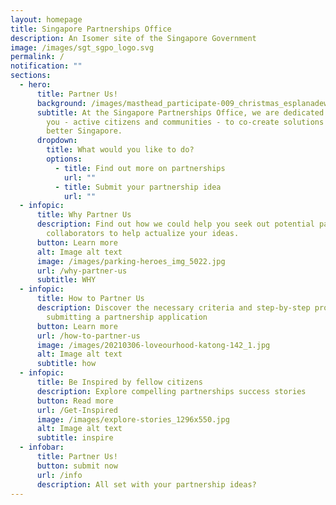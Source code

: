 ```yaml
---
layout: homepage
title: Singapore Partnerships Office
description: An Isomer site of the Singapore Government
image: /images/sgt_sgpo_logo.svg
permalink: /
notification: ""
sections:
  - hero:
      title: Partner Us!
      background: /images/masthead_participate-009_christmas_esplanadewaterfront.jpg
      subtitle: At the Singapore Partnerships Office, we are dedicated to working with
        you - active citizens and communities - to co-create solutions for a
        better Singapore.
      dropdown:
        title: What would you like to do?
        options:
          - title: Find out more on partnerships
            url: ""
          - title: Submit your partnership idea
            url: ""
  - infopic:
      title: Why Partner Us
      description: Find out how we could help you seek out potential partners or
        collaborators to help actualize your ideas.
      button: Learn more
      alt: Image alt text
      image: /images/parking-heroes_img_5022.jpg
      url: /why-partner-us
      subtitle: WHY
  - infopic:
      title: How to Partner Us
      description: Discover the necessary criteria and step-by-step procedure for
        submitting a partnership application
      button: Learn more
      url: /how-to-partner-us
      image: /images/20210306-loveourhood-katong-142_1.jpg
      alt: Image alt text
      subtitle: how
  - infopic:
      title: Be Inspired by fellow citizens
      description: Explore compelling partnerships success stories
      button: Read more
      url: /Get-Inspired
      image: /images/explore-stories_1296x550.jpg
      alt: Image alt text
      subtitle: inspire
  - infobar:
      title: Partner Us!
      button: submit now
      url: /info
      description: All set with your partnership ideas?
---
```

